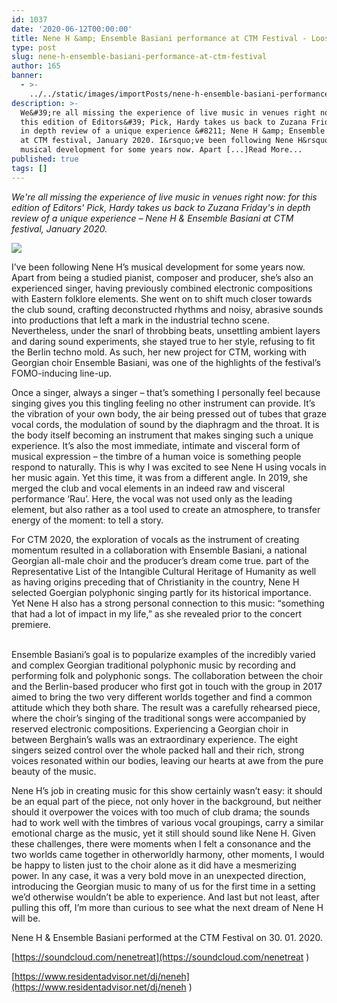 ```yaml
---
id: 1037
date: '2020-06-12T00:00:00'
title: Nene H &amp; Ensemble Basiani performance at CTM Festival - Loose Lips
type: post
slug: nene-h-ensemble-basiani-performance-at-ctm-festival
author: 165
banner:
  - >-
    ../../static/images/importPosts/nene-h-ensemble-basiani-performance-at-ctm-festival/image1037.jpeg
description: >-
  We&#39;re all missing the experience of live music in venues right now: for
  this edition of Editors&#39; Pick, Hardy takes us back to Zuzana Friday&#39;s
  in depth review of a unique experience &#8211; Nene H &amp; Ensemble Basiani
  at CTM festival, January 2020. I&rsquo;ve been following Nene H&rsquo;s
  musical development for some years now. Apart [...]Read More...
published: true
tags: []
---
```

_We're all missing the experience of live music in venues right now: for this edition of Editors' Pick, Hardy takes us back to Zuzana Friday's in depth review of a unique experience – Nene H & Ensemble Basiani at CTM festival, January 2020._

![](https://lh4.googleusercontent.com/Dacw16Pr-ZhfErnWiLUomB1PqmaxA_PmPETSy-hgoricdwRP1zU63-CypWTANwavn8WBBSL68RC_vorPFCiGQ4d0CLGORsk_l_Uk6XCppLLFFRKZQY-ngoDKIofba79sUJ4MDlrN)

I’ve been following Nene H’s musical development for some years now. Apart from being a studied pianist, composer and producer, she’s also an experienced singer, having previously combined electronic compositions with Eastern folklore elements. She went on to shift much closer towards the club sound, crafting deconstructed rhythms and noisy, abrasive sounds into productions that left a mark in the industrial techno scene. Nevertheless, under the snarl of throbbing beats, unsettling ambient layers and daring sound experiments, she stayed true to her style, refusing to fit the Berlin techno mold. As such, her new project for CTM, working with Georgian choir Ensemble Basiani, was one of the highlights of the festival’s FOMO-inducing line-up. 

[](https://www.youtube.com/watch?v=vIk84wx1bc0)[](https://www.youtube.com/watch?v=vIk84wx1bc0)

  
Once a singer, always a singer – that’s something I personally feel because singing gives you this tingling feeling no other instrument can provide. It’s the vibration of your own body, the air being pressed out of tubes that graze vocal cords, the modulation of sound by the diaphragm and the throat. It is the body itself becoming an instrument that makes singing such a unique experience. It’s also the most immediate, intimate and visceral form of musical expression – the timbre of a human voice is something people respond to naturally. This is why I was excited to see Nene H using vocals in her music again. Yet this time, it was from a different angle. In 2019, she merged the club and vocal elements in an indeed raw and visceral performance ‘Rau’. Here, the vocal was not used only as the leading element, but also rather as a tool used to create an atmosphere, to transfer energy of the moment: to tell a story.

  
For CTM 2020, the exploration of vocals as the instrument of creating momentum resulted in a collaboration with Ensemble Basiani, a national Georgian all-male choir and the producer’s dream come true. part of the Representative List of the Intangible Cultural Heritage of Humanity as well as having origins preceding that of Christianity in the country, Nene H selected Goergian polyphonic singing partly for its historical importance. Yet Nene H also has a strong personal connection to this music: “something that had a lot of impact in my life,” as she revealed prior to the concert premiere.

[](https://vimeo.com/374631386)  
Ensemble Basiani’s goal is to popularize examples of the incredibly varied and complex Georgian traditional polyphonic music by recording and performing folk and polyphonic songs. The collaboration between the choir and the Berlin-based producer who first got in touch with the group in 2017 aimed to bring the two very different worlds together and find a common attitude which they both share. The result was a carefully rehearsed piece, where the choir’s singing of the traditional songs were accompanied by reserved electronic compositions. Experiencing a Georgian choir in between Berghain’s walls was an extraordinary experience. The eight singers seized control over the whole packed hall and their rich, strong voices resonated within our bodies, leaving our hearts at awe from the pure beauty of the music.

Nene H’s job in creating music for this show certainly wasn’t easy: it should be an equal part of the piece, not only hover in the background, but neither should it overpower the voices with too much of club drama; the sounds had to work well with the timbres of various vocal groupings, carry a similar emotional charge as the music, yet it still should sound like Nene H. Given these challenges, there were moments when I felt a consonance and the two worlds came together in otherworldly harmony, other moments, I would be happy to listen just to the choir alone as it did have a mesmerizing power. In any case, it was a very bold move in an unexpected direction, introducing the Georgian music to many of us for the first time in a setting we’d otherwise wouldn’t be able to experience. And last but not least, after pulling this off, I’m more than curious to see what the next dream of Nene H will be.

Nene H & Ensemble Basiani performed at the CTM Festival on 30. 01. 2020.

[](https://soundcloud.com/nenetreat)[https://soundcloud.com/nenetreat](https://soundcloud.com/nenetreat ) 

[](https://www.residentadvisor.net/dj/neneh)[https://www.residentadvisor.net/dj/neneh](https://www.residentadvisor.net/dj/neneh )